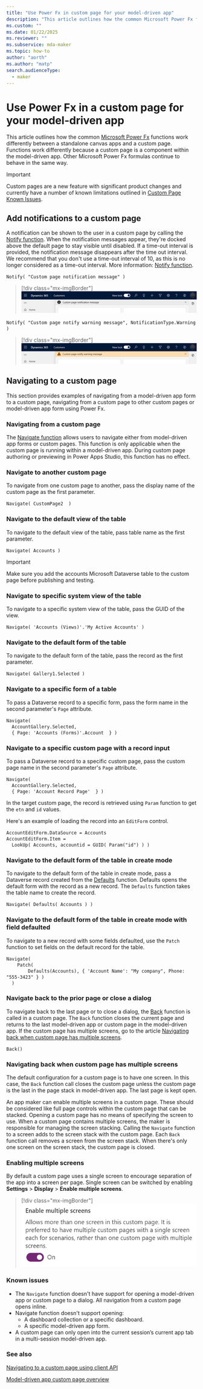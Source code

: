 ```yaml
---
title: "Use Power Fx in custom page for your model-driven app" 
description: "This article outlines how the common Microsoft Power Fx functions work within a custom page."
ms.custom: ""
ms.date: 01/22/2025
ms.reviewer: ""
ms.subservice: mda-maker
ms.topic: how-to
author: "aorth"
ms.author: "matp"
search.audienceType: 
  - maker
---
```

# Use Power Fx in a custom page for your model-driven app

This article outlines how the common [Microsoft Power Fx](../canvas-apps/formula-reference.md) functions work differently between a standalone canvas apps and a custom page. Functions work differently because a custom page is a component within the model-driven app. Other Microsoft Power Fx formulas continue to behave in the same way.

> [!IMPORTANT]
> Custom pages are a new feature with significant product changes and currently have a number of known limitations outlined in [Custom Page Known Issues](model-app-page-issues.md).

## Add notifications to a custom page

A notification can be shown to the user in a custom page by calling the [Notify function](../canvas-apps/functions/function-showerror.md). When the notification messages appear, they're docked above the default page to stay visible until disabled. If a time-out interval is provided, the notification message disappears after the time out interval. We recommend that you don't use a time-out interval of 10, as this is no longer considered as a time-out interval. More information: [Notify function](../canvas-apps/functions/function-showerror.md).

```power-fx
Notify( "Custom page notification message" )
```

> [!div class="mx-imgBorder"]
> ![Custom page notify information message bar](media/page-powerfx-in-model-app/custom-page-notify-information.png "Custom page notify information message bar")

```power-fx
Notify( "Custom page notify warning message", NotificationType.Warning )
```

> [!div class="mx-imgBorder"]
> ![Custom page notify warning message bar](media/page-powerfx-in-model-app/custom-page-notify-warning.png "Custom page notify warning message bar")

## Navigating to a custom page

This section provides examples of navigating from a model-driven app form to a custom page, navigating from a custom page to other custom pages or model-driven app form using Power Fx.

### Navigating from a custom page

The [Navigate function](../canvas-apps/functions/function-navigate.md) allows users to navigate either from model-driven app forms or custom pages. This function is only applicable when the custom page is running within a model-driven app. During custom page authoring or previewing in Power Apps Studio, this function has no effect.

### Navigate to another custom page

To navigate from one custom page to another, pass the display name of the custom page as the first parameter.

```power-fx
Navigate( CustomPage2  )
```

### Navigate to the default view of the table

To navigate to the default view of the table, pass table name as the first parameter.

```power-fx
Navigate( Accounts )
```

> [!IMPORTANT]
> Make sure you add the accounts Microsoft Dataverse table to the custom page before publishing and testing.

### Navigate to specific system view of the table

To navigate to a specific system view of the table, pass the GUID of the view.

```power-fx
Navigate( 'Accounts (Views)'.'My Active Accounts' )
```

### Navigate to the default form of the table

To navigate to the default form of the table, pass the record as the first parameter.

```power-fx
Navigate( Gallery1.Selected )
```

### Navigate to a specific form of a table

To pass a Dataverse record to a specific form, pass the form name in the second parameter's `Page` attribute.

```power-fx
Navigate( 
  AccountGallery.Selected, 
  { Page: 'Accounts (Forms)'.Account  } )
```

### Navigate to a specific custom page with a record input

To pass a Dataverse record to a specific custom page, pass the custom page name in the second parameter's `Page` attribute.

```power-fx
Navigate( 
  AccountGallery.Selected, 
  { Page: 'Account Record Page'  } )
```

In the target custom page, the record is retrieved using `Param` function to get the `etn` and `id` values.

Here's an example of loading the record into an `EditForm` control.

```power-fx
AccountEditForm.DataSource = Accounts
AccountEditForm.Item = 
  LookUp( Accounts, accountid = GUID( Param("id") ) )
```

### Navigate to the default form of the table in create mode

To navigate to the default form of the table in create mode, pass a Dataverse record created from the [Defaults](../canvas-apps/functions/function-defaults.md) function. Defaults opens the default form with the record as a new record. The `Defaults` function takes the table name to create the record.

```power-fx
Navigate( Defaults( Accounts ) )
```

### Navigate to the default form of the table in create mode with field defaulted

To navigate to a new record with some fields defaulted, use the `Patch` function to set fields on the default record for the table.

```power-fx
Navigate(
	Patch(
		Defaults(Accounts), { 'Account Name': "My company", Phone: "555-3423" } ) 
  )
```

### Navigate back to the prior page or close a dialog

To navigate back to the last page or to close a dialog, the [Back](../canvas-apps/functions/function-navigate.md) function is called in a custom page. The `Back` function closes the current page and returns to the last model-driven app or custom page in the model-driven app. If the custom page has multiple screens, go to the article [Navigating back when custom page has multiple screens](#navigating-back-when-custom-page-has-multiple-screens).

```power-fx
Back()
```

### Navigating back when custom page has multiple screens

The default configuration for a custom page is to have one screen. In this case, the `Back` function call closes the custom page unless the custom page is the last in the page stack in model-driven app. The last page is kept open.

An app maker can enable multiple screens in a custom page. These should be considered like full page controls within the custom page that can be stacked. Opening a custom page has no means of specifying the screen to use. When a custom page contains multiple screens, the maker is responsible for managing the screen stacking. Calling the `Navigate` function to a screen adds to the screen stack with the custom page. Each `Back` function call removes a screen from the screen stack. When there's only one screen on the screen stack, the custom page is closed.

### Enabling multiple screens

By default a custom page uses a single screen to encourage separation of the app into a screen per page. Single screen can be switched by enabling **Settings** > **Display** > **Enable multiple screens**.

> [!div class="mx-imgBorder"]
> ![Custom page enable multiple screens](media/page-powerfx-in-model-app/custom-page-enable-multiple-screens.png "Custom page enable multiple screens")

### Known issues

- The `Navigate` function doesn't have support for opening a model-driven app or custom page to a dialog. All navigation from a custom page opens inline.
- Navigate function doesn't support opening:
   - A dashboard collection or a specific dashboard.
   - A specific model-driven app form.
- A custom page can only open into the current session’s current app tab in a multi-session model-driven app.

### See also

[Navigating to a custom page using client API](../../developer/model-driven-apps/clientapi/navigate-to-custom-page-examples.md)

[Model-driven app custom page overview](model-app-page-overview.md)
